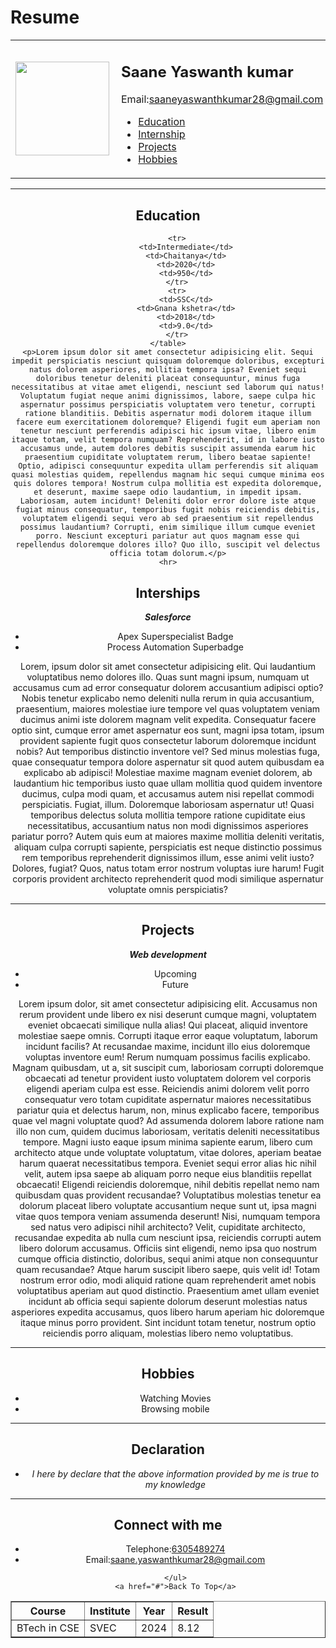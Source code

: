 # Resume
<!DOCTYPE html>
<html lang="en">
<head>
    <meta charset="UTF-8">
    <meta http-equiv="X-UA-Compatible" content="IE=edge">
    <meta name="viewport" content="width=device-width, initial-scale=1.0">
    <title>Resume</title>
</head>
<body>
    <table>
        <tr>
    <td><img style="float: left;" src="ME.jpg" width="150 " align="left"></td>
    <td><h2>Saane Yaswanth kumar</h2>
    <p>Email:<a href="mailto:saaneyaswanthkumar28@gmail.com">saaneyaswanthkumar28@gmail.com</a></p>
    <nav>
        <ul>
            <li><a href="#Education">Education</a></li>
            <li><a href="#Internships">Internship</a></li>
            <li><a href="#Projects">Projects</a></li>
            <li><a href="#Hobbies">Hobbies</a></li>
        </ul>
    </nav>
    </td>
    
</tr>

</table>
<hr>
<header>
<section id="Education">
    <h2>Education</h2>
    <table border="">
        <tr>
        <th>Course</th>
        <th>Institute</th>
        <th>Year</th>
        <th>Result</th>
    </tr>
        <tr>
            <td>BTech in CSE</td>
            <td>SVEC</td>
            <td>2024</td>
            <td>8.12</td>
        </tr>

        <tr>
            <td>Intermediate</td>
            <td>Chaitanya</td>
            <td>2020</td>
            <td>950</td>
        </tr>
        <tr>
            <td>SSC</td>
            <td>Gnana kshetra</td>
            <td>2018</td>
            <td>9.0</td>
        </tr>
    </table>
    <p>Lorem ipsum dolor sit amet consectetur adipisicing elit. Sequi impedit perspiciatis nesciunt quisquam doloremque doloribus, excepturi natus dolorem asperiores, mollitia tempora ipsa? Eveniet sequi doloribus tenetur deleniti placeat consequuntur, minus fuga necessitatibus at vitae amet eligendi, nesciunt sed laborum qui natus! Voluptatum fugiat neque animi dignissimos, labore, saepe culpa hic aspernatur possimus perspiciatis voluptatem vero tenetur, corrupti ratione blanditiis. Debitis aspernatur modi dolorem itaque illum facere eum exercitationem doloremque? Eligendi fugit eum aperiam non tenetur nesciunt perferendis adipisci hic ipsum vitae, libero enim itaque totam, velit tempora numquam? Reprehenderit, id in labore iusto accusamus unde, autem dolores debitis suscipit assumenda earum hic praesentium cupiditate voluptatem rerum, libero beatae sapiente! Optio, adipisci consequuntur expedita ullam perferendis sit aliquam quasi molestias quidem, repellendus magnam hic sequi cumque minima eos quis dolores tempora! Nostrum culpa mollitia est expedita doloremque, et deserunt, maxime saepe odio laudantium, in impedit ipsam. Laboriosam, autem incidunt! Deleniti dolor error dolore iste atque fugiat minus consequatur, temporibus fugit nobis reiciendis debitis, voluptatem eligendi sequi vero ab sed praesentium sit repellendus possimus laudantium? Corrupti, enim similique illum cumque eveniet porro. Nesciunt excepturi pariatur aut quos magnam esse qui repellendus doloremque dolores illo? Quo illo, suscipit vel delectus officia totam dolorum.</p>
    <hr>

</section>
</header>
<main>
    <section id="Internships">
        <h2>Interships</h2>
       <article>
        <p><strong><i>Salesforce</i></strong></p>
        <ul>
            <li>Apex Superspecialist Badge</li>
            <li>Process Automation Superbadge</li>
        </ul>
        <p>Lorem, ipsum dolor sit amet consectetur adipisicing elit. Qui laudantium voluptatibus nemo dolores illo. Quas sunt magni ipsum, numquam ut accusamus cum ad error consequatur dolorem accusantium adipisci optio? Nobis tenetur explicabo nemo deleniti nulla rerum in quia accusantium, praesentium, maiores molestiae iure tempore vel quas voluptatem veniam ducimus animi iste dolorem magnam velit expedita. Consequatur facere optio sint, cumque error amet aspernatur eos sunt, magni ipsa totam, ipsum provident sapiente fugit quos consectetur laborum doloremque incidunt nobis? Aut temporibus distinctio inventore vel? Sed minus molestias fuga, quae consequatur tempora dolore aspernatur sit quod autem quibusdam ea explicabo ab adipisci! Molestiae maxime magnam eveniet dolorem, ab laudantium hic temporibus iusto quae ullam mollitia quod quidem inventore ducimus, culpa modi quam, et accusamus autem nisi repellat commodi perspiciatis. Fugiat, illum. Doloremque laboriosam aspernatur ut! Quasi temporibus delectus soluta mollitia tempore ratione cupiditate eius necessitatibus, accusantium natus non modi dignissimos asperiores pariatur porro? Autem quis eum at maiores maxime mollitia deleniti veritatis, aliquam culpa corrupti sapiente, perspiciatis est neque distinctio possimus rem temporibus reprehenderit dignissimos illum, esse animi velit iusto? Dolores, fugiat? Quos, natus totam error nostrum voluptas iure harum! Fugit corporis provident architecto reprehenderit quod modi similique aspernatur voluptate omnis perspiciatis?</p>
       </article>

<hr>
    </section>
    <section id="Projects">
        <h2>Projects</h2>
        <article>
            <p><strong><i>Web development</i></strong></p>
            <ul>
                <li>Upcoming</li>
                <li>Future</li>
            </ul>
        <p>Lorem ipsum dolor, sit amet consectetur adipisicing elit. Accusamus non rerum provident unde libero ex nisi deserunt cumque magni, voluptatem eveniet obcaecati similique nulla alias! Qui placeat, aliquid inventore molestiae saepe omnis. Corrupti itaque error eaque voluptatum, laborum incidunt facilis? At recusandae maxime, incidunt illo eius doloremque voluptas inventore eum! Rerum numquam possimus facilis explicabo. Magnam quibusdam, ut a, sit suscipit cum, laboriosam corrupti doloremque obcaecati ad tenetur provident iusto voluptatem dolorem vel corporis eligendi aperiam culpa est esse. Reiciendis animi dolorem velit porro consequatur vero totam cupiditate aspernatur maiores necessitatibus pariatur quia et delectus harum, non, minus explicabo facere, temporibus quae vel magni voluptate quod? Ad assumenda dolorem labore ratione nam illo non cum, quidem ducimus laboriosam, veritatis deleniti necessitatibus tempore. Magni iusto eaque ipsum minima sapiente earum, libero cum architecto atque unde voluptate voluptatum, vitae dolores, aperiam beatae harum quaerat necessitatibus tempora. Eveniet sequi error alias hic nihil velit, autem ipsa saepe ab aliquam porro neque eius blanditiis repellat obcaecati! Eligendi reiciendis doloremque, nihil debitis repellat nemo nam quibusdam quas provident recusandae? Voluptatibus molestias tenetur ea dolorum placeat libero voluptate accusantium neque sunt ut, ipsa magni vitae quos tempora veniam assumenda deserunt! Nisi, numquam tempora sed natus vero adipisci nihil architecto? Velit, cupiditate architecto, recusandae expedita ab nulla cum nesciunt ipsa, reiciendis corrupti autem libero dolorum accusamus. Officiis sint eligendi, nemo ipsa quo nostrum cumque officia distinctio, doloribus, sequi animi atque non consequuntur quam recusandae? Atque harum suscipit libero saepe, quis velit id! Totam nostrum error odio, modi aliquid ratione quam reprehenderit amet nobis voluptatibus aperiam aut quod distinctio. Praesentium amet ullam eveniet incidunt ab officia sequi sapiente dolorum deserunt molestias natus asperiores expedita accusamus, quos libero harum aperiam hic doloremque itaque minus porro provident. Sint incidunt totam tenetur, nostrum optio reiciendis porro aliquam, molestias libero nemo voluptatibus.</p>       
 </article>
    </section><hr>
<section id="Hobbies">
    <h2>Hobbies</h2>
    <ul>
        <li>Watching Movies</li>
        <li>Browsing mobile</li>
    </ul>
</section><hr>
<section id="Declaration"></section>
<h2>Declaration</h2>
<p><ul><li><i>I here by declare that the above information provided by me is true to my knowledge </i></p>
</li></ul>
</main>
<hr>
<footer id="contact me">
    <h2>Connect with me</h2>
    <ul>
        <li>Telephone:<a href="tel:+91 6305489274">6305489274</a></li>
        <li>Email:<a href="emailto:saane.yaswanthkumar28@gmail.com">saane.yaswanthkumar28@gmail.com</a></li>
        
    </ul>
    <a href="#">Back To Top</a>
</footer>
</body>
</html>

